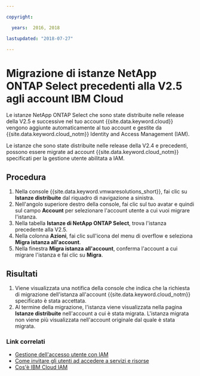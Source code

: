 ```yaml
---

copyright:

  years:  2016, 2018

lastupdated: "2018-07-27"

---
```


# Migrazione di istanze NetApp ONTAP Select precedenti alla V2.5 agli account IBM Cloud

Le istanze NetApp ONTAP Select che sono state distribuite nelle release della V2.5 e successive nel tuo account {{site.data.keyword.cloud}} vengono aggiunte automaticamente al tuo account e gestite da {{site.data.keyword.cloud_notm}} Identity and Access Management (IAM).

Le istanze che sono state distribuite nelle release della V2.4 e precedenti, possono essere migrate ad account {{site.data.keyword.cloud_notm}} specificati per la gestione utente abilitata a IAM.


## Procedura

1. Nella console {{site.data.keyword.vmwaresolutions_short}}, fai clic su **Istanze distribuite** dal riquadro di navigazione a sinistra. 
2. Nell'angolo superiore destro della console, fai clic sul tuo avatar e quindi sul campo **Account** per selezionare l'account utente a cui vuoi migrare l'istanza.
3. Nella tabella **Istanze di NetApp ONTAP Select**, trova l'istanza precedente alla V2.5.
4. Nella colonna **Azioni**, fai clic sull'icona del menu di overflow e seleziona **Migra istanza all'account**.
5. Nella finestra **Migra istanza all'account**, conferma l'account a cui migrare l'istanza e fai clic su **Migra**.

## Risultati

1. Viene visualizzata una notifica della console che indica che la richiesta di migrazione dell'istanza all'account {{site.data.keyword.cloud_notm}} specificato è stata accettata.
2. Al termine della migrazione, l'istanza viene visualizzata nella pagina **Istanze distribuite** nell'account a cui è stata migrata. L'istanza migrata non viene più visualizzata nell'account originale dal quale è stata migrata.

### Link correlati

* [Gestione dell'accesso utente con IAM](../vmonic/iam.html)
* [Come invitare gli utenti ad accedere a servizi e risorse](../vmonic/iamuserinvite.html)
* [Cos'è IBM Cloud IAM](https://console.stage1.bluemix.net/docs/iam/index.html#iamoverview)
